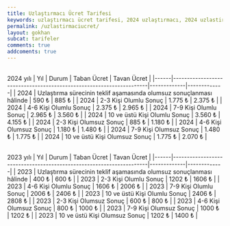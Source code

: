 ```yaml
---
title: Uzlaştırmacı Ücret Tarifesi
keywords: uzlaştırmacı ücret tarifesi, 2024 uzlaştırmacı, 2024 uzlastirmaci, 2024 uzlaştırma ücretleri
permalink: /uzlastirmaciucret/
layout: gokhan
subcat: tarifeler
comments: true
addcoments: true
---
```


<br>2024 yılı
| Yıl  | Durum                                                               | Taban Ücret | Tavan Ücret |
|------|---------------------------------------------------------------------|-------------|-------------|
| 2024 | Uzlaştırma sürecinin teklif aşamasında olumsuz sonuçlanması hâlinde | 590   ₺     | 885   ₺     |
| 2024 | 2-3 Kişi Olumlu Sonuç                                               | 1.775 ₺     | 2.375 ₺     |
| 2024 | 4-6 Kişi Olumlu Sonuç                                               | 2.375 ₺     | 2.965 ₺     |
| 2024 | 7-9 Kişi Olumlu Sonuç                                               | 2.965 ₺     | 3.560 ₺     |
| 2024 | 10 ve üstü Kişi Olumlu Sonuç                                        | 3.560 ₺     | 4.155 ₺     |
| 2024 | 2-3 Kişi Olumsuz Sonuç                                              | 885   ₺     | 1.180 ₺     |
| 2024 | 4-6 Kişi Olumsuz Sonuç                                              | 1.180 ₺     | 1.480 ₺     |
| 2024 | 7-9 Kişi Olumsuz Sonuç                                              | 1.480 ₺     | 1.775 ₺     |
| 2024 | 10 ve üstü Kişi Olumsuz Sonuç                                       | 1.775 ₺     | 2.070 ₺     |


<br>2023 yılı
| Yıl  | Durum                                                               | Taban Ücret | Tavan Ücret |
|------|---------------------------------------------------------------------|-------------|-------------|
| 2023 | Uzlaştırma sürecinin teklif aşamasında olumsuz sonuçlanması hâlinde | 400   ₺     | 600   ₺     |
| 2023 | 2-3 Kişi Olumlu Sonuç                                               | 1202  ₺     | 1606  ₺     |
| 2023 | 4-6 Kişi Olumlu Sonuç                                               | 1606  ₺     | 2006  ₺     |
| 2023 | 7-9 Kişi Olumlu Sonuç                                               | 2006  ₺     | 2406  ₺     |
| 2023 | 10 ve üstü Kişi Olumlu Sonuç                                        | 2406  ₺     | 2808  ₺     |
| 2023 | 2-3 Kişi Olumsuz Sonuç                                              | 600   ₺     | 800   ₺     |
| 2023 | 4-6 Kişi Olumsuz Sonuç                                              | 800   ₺     | 1000  ₺     |
| 2023 | 7-9 Kişi Olumsuz Sonuç                                              | 1000  ₺     | 1202  ₺     |
| 2023 | 10 ve üstü Kişi Olumsuz Sonuç                                       | 1202  ₺     | 1400  ₺     |

